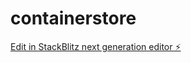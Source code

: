 # containerstore

[Edit in StackBlitz next generation editor ⚡️](https://stackblitz.com/~/github.com/DevGruGold/containerstore)